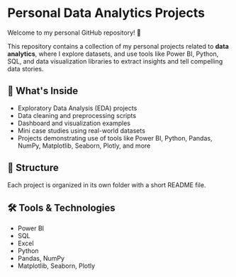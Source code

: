 # Personal Data Analytics Projects

Welcome to my personal GitHub repository! 👋

This repository contains a collection of my personal projects related to **data analytics**, where I explore datasets, and use tools like Power BI, Python, SQL, and data visualization libraries to extract insights and tell compelling data stories.

## 📌 What's Inside

- Exploratory Data Analysis (EDA) projects  
- Data cleaning and preprocessing scripts  
- Dashboard and visualization examples  
- Mini case studies using real-world datasets  
- Projects demonstrating use of tools like Power BI, Python, Pandas, NumPy, Matplotlib, Seaborn, Plotly, and more  


## 📂 Structure

Each project is organized in its own folder with a short README file.

## 🛠 Tools & Technologies

- Power BI
- SQL
- Excel
- Python
- Pandas, NumPy  
- Matplotlib, Seaborn, Plotly

